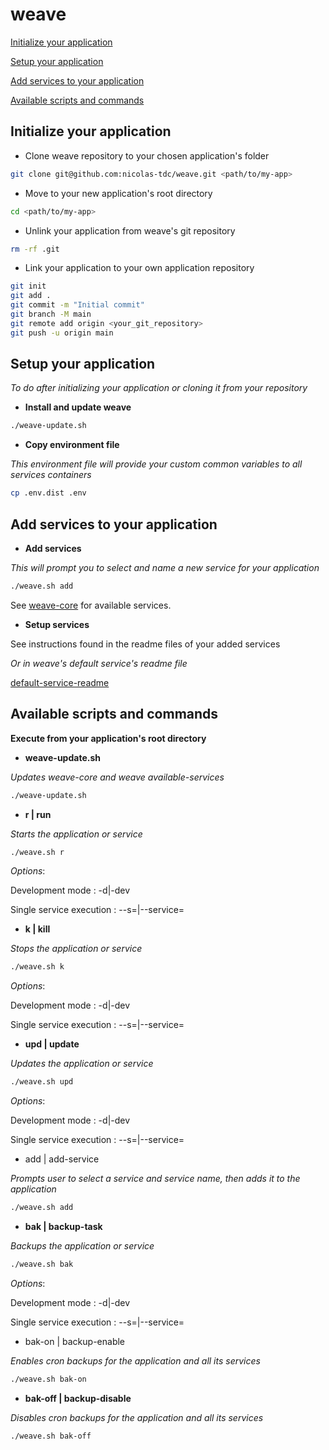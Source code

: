 # weave

[Initialize your application](#initialize-your-application)

[Setup your application](#setup-your-application)

[Add services to your application](#add-services-to-your-application)

[Available scripts and commands](#available-scripts-and-commands)

## Initialize your application

- Clone weave repository to your chosen application's folder
```bash
git clone git@github.com:nicolas-tdc/weave.git <path/to/my-app>
```

- Move to your new application's root directory
```bash
cd <path/to/my-app>
```

- Unlink your application from weave's git repository
```bash
rm -rf .git
```

- Link your application to your own application repository
```bash
git init
git add .
git commit -m "Initial commit"
git branch -M main
git remote add origin <your_git_repository>
git push -u origin main
```

## Setup your application   
*To do after initializing your application or cloning it from your repository*

- **Install and update weave**
```bash
./weave-update.sh
```

- **Copy environment file**

*This environment file will provide your custom common variables to all services containers*
```bash
cp .env.dist .env
```

## Add services to your application

- **Add services**

*This will prompt you to select and name a new service for your application*
```bash
./weave.sh add
```
See [weave-core](https://github.com/nicolas-tdc/weave-core) for available services.

- **Setup services**

See instructions found in the readme files of your added services

*Or in weave's default service's readme file*

[default-service-readme](https://github.com/nicolas-tdc/weave-core/blob/main/default-service/README.md)

## Available scripts and commands
**Execute from your application's root directory**

- **weave-update.sh**

*Updates weave-core and weave available-services*
```bash
./weave-update.sh
```

- **r | run**

*Starts the application or service*
```bash
./weave.sh r
```
*Options*:

Development mode : -d|-dev

Single service execution : --s=<service-name>|--service=<service-name>

- **k | kill**

*Stops the application or service*
```bash
./weave.sh k
```
*Options*:

Development mode : -d|-dev

Single service execution : --s=<service-name>|--service=<service-name>

- **upd | update**

*Updates the application or service*
```bash
./weave.sh upd
```
*Options*:

Development mode : -d|-dev

Single service execution : --s=<service-name>|--service=<service-name>

- add | add-service

*Prompts user to select a service and service name, then adds it to the application*
```bash
./weave.sh add
```

- **bak | backup-task**

*Backups the application or service*
```bash
./weave.sh bak
```
*Options*:

Development mode : -d|-dev

Single service execution : --s=<service-name>|--service=<service-name>

- bak-on | backup-enable

*Enables cron backups for the application and all its services*
```bash
./weave.sh bak-on
```

- **bak-off | backup-disable**

*Disables cron backups for the application and all its services*
```bash
./weave.sh bak-off
```
